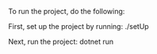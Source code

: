 To run the project, do the following:

First, set up the project by running:
    ./setUp

Next, run the project:
    dotnet run